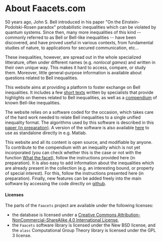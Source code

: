 About Faacets.com
=====

50 years ago, John S. Bell introduced in his paper "On the Einstein-Podolski-Rosen paradox" probabilistic inequalities which can be violated by quantum systems. Since then, many more inequalities of this kind -- commonly referred to as Bell or Bell-like inequalities -- have been discovered, and have proved useful in various contexts, from fundamental studies of nature, to applications for secured communication, etc...

These inequalities, however, are spread out in the whole specialized litterature, often under different names (e.g. *nonlocal games*) and written in their own unique way. This makes it hard to access, compare, or study them. Moreover, little general-purpose information is available about questions related to Bell inequalities.

This website aims at providing a platform to foster exchange on Bell inequalities. It includes a few [short texts](/#highlights) written by specialists that provide highlights on themes related to Bell inequalities, as well as a [compendium](/db) of known Bell-like inequalities.

The website relies on a software coded for the occasion, which takes care of the hard work needed to relate Bell inequalities to a single unified inequality format. The algorithms used by this software is described in this [paper (in preparation)](http://www.arxiv.org/). A version of the software is also available [here](http://code.faacets.com) to use as standalone directly in e.g. Matlab.

This website and all its content is open source, and modifiable by anyone. To contribute to the compendium with an inequality which is not yet incorporated (you can check whether this is the case or not with the function [What the facet](/wtf)), follow the instructions provided here (in preparation). It is also easy to add information about the inequalities which are already present in the collection (e.g. an interesting bound, or property of special interest). For this, follow the instructions presented here (in preparation). Finally, new features can be added freely into the main software by accessing the code directly on [github](https://github.com/denisrosset/faacets).

#### Licenses

The parts of the `Faacets` project are available under the following licenses:

- the database is licensed under a <a rel="license" href="http://creativecommons.org/licenses/by-nc-sa/4.0/deed.en_US">Creative Commons Attribution-NonCommercial-ShareAlike 4.0 International License</a>,
- the `Faacets` software library is licensed under the New BSD license, and the `alasc` Computational Group Theory library is licensed under the GPL 3 license.
